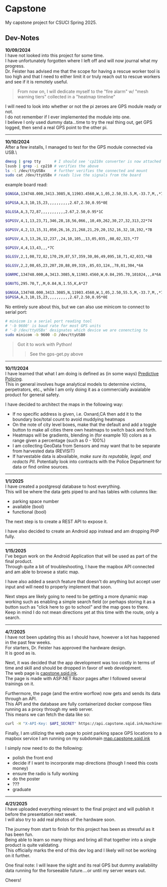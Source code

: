# Capstone
My capstone project for CSUCI Spring 2025.

## Dev-Notes
**10/09/2024**\
I have not looked into this project for some time.\
I have unfortunately forgotten where I left off and will now journal what my progress.\
Dr. Feister has advised me that the scope for having a rescue worker tool is too high and that I need to either limit it or truly reach out to rescue workers and see if it is remotely useful.
> From now on, I will dedicate myself to the "fire alarm" w/ "mesh warning tiers" collected in a "heatmap timeline"

I will need to look into whether or not the pi zeroes are GPS module ready or not.\
I do not remember if I ever implemented the module into one.\
I believe I only used dummy data...time to try the real thing out, get GPS logged, then send a real GPS point to the other pi.

---
**10/10/2024**\
After a few installs, I managed to test for the GPS module connected via USB.\
```Bash
dmesg | grep tty      # I should see 'cp210x converter is now attached to ttyUSBx'
lsusb | grep -i cp210 # verifies the above
ls -l /dev/ttyUSBx    # further verifies the connected and mount
sudo cat /dev/ttyUSBx # reads live the signals from the board
```
example board read:
```Bash
$GNGGA,134748.000,3413.3085,N,11903.4560,W,1,05,2.50,55.5,M,-33.7,M,,*76

$GPGSA,A,3,10,15,23,,,,,,,,,,2.67,2.50,0.95*0E

$GLGSA,A,3,72,87,,,,,,,,,,,2.67,2.50,0.95*1C

$GPGSV,4,1,13,23,71,346,28,18,56,066,,10,49,262,30,27,32,313,22*74

$GPGSV,4,2,13,15,31,050,26,16,21,268,21,29,20,152,16,32,18,192,*7B

$GPGSV,4,3,13,26,12,237,,24,10,105,,13,05,035,,08,02,323,*77

$GPGSV,4,4,13,43,,,*7C

$GLGSV,2,1,08,72,82,170,29,87,57,359,30,86,49,095,18,71,42,033,*6B

$GLGSV,2,2,08,65,23,207,20,88,09,319,,85,03,124,,78,01,304,*6A

$GNRMC,134748.000,A,3413.3085,N,11903.4560,W,0.84,295.70,101024,,,A*6A

$GNVTG,295.70,T,,M,0.84,N,1.55,K,A*27

$GNGGA,134748.000,3413.3085,N,11903.4560,W,1,05,2.50,55.5,M,-33.7,M,,*76
$GPGSA,A,3,10,15,23,,,,,,,,,,2.67,2.50,0.95*0E
```
No entirely sure about this, but we can also use minicom to connect to serial port:
```Bash
# minicom is a serial port reading tool
# '-b 9600' is baud rate for most GPS units
# '-D /dev/ttyUSBx' designates which device we are conencting to
sudo minicom -b 9600 -D /dev/ttyUSB0
```
> Got it to work with Python!
>> See the gps-get.py above

---
**10/11/2024**\
I have learned that what I am doing is defined as (in some ways) [Predictive Policing](https://en.wikipedia.org/wiki/Predictive_policing).\
This in general involves huge analytical models to determine victims, perpetrators, etc., while I am only doing it as a commercially avaialable product for general safety. 

I have decided to architect the maps in the following way:
  - If no specific address is given, i.e. Oxnard,CA then add it to the boundary box/total count to avoid muddying heatmaps
  - On the note of city level boxes, make that the default and add a toggle button to make all cities there own heatmaps to switch back and forth.
  - Heatmaps will be gradients, blending in (for example 10) colors as a range given a percentage (such as 0 - 100%)
  - I am collecting GeoData from Sensors and may want that to be separate from harvested data (REVISIT) 
  - If harvestable data is abvailable, *make sure its reputable, legal, and redacts PII*. Potentially look into contracts with the Police Department for data or find online sources.

---
**1/1/2025**\
I have created a postgresql database to host everything.\
This will be where the data gets piped to and has tables with columns like:
- parking space number
- available (bool)
- functional (bool)

The next step is to create a REST API to expose it.

I have also decided to create an Android app instead and am dropping PHP fully. 

---
**1/15/2025**\
I've begun work on the Android Application that will be used as part of the final product.\
Through quite a bit of troubleshooting, I have the mapbox API connected and am able to browse a static map.

I have also added a search feature that doesn't do anything but accept user input and will need to properly implement that soon.

Next steps are likely going to need to be getting a more dynamic map working such as enabling a simple search field (or perhaps storing it as a button such as "click here to go to school" and the map goes to there.\
Keep in mind I do not mean directions yet at this time with the route, only a search.

---
**4/7/2025**\
I have not been updating this as I should have, however a lot has happened in the past few weeks.\
For starters, Dr. Feister has approved the hardware design.\
It is good as is.

Next, it was decided that the app development was too costly in terms of time and skill and should be dropped in favor of web development.\
The web page is [capstone.sqid.ink](https://capstone.sqid.ink).\
The page is made with ASP.NET Razor pages after I followed several trainings on it.

Furthermore, the page (and the entire worflow) now gets and sends its data through an API.\
This API and the database are fully containerized docker compose files running as a proxy through my web server.\
This means we can fetch the data like so:
```Bash
curl -H "X-API-Key: $API_SECRET" https://api.capstone.sqid.ink/machines | jq
```

Finally, I am utilizing the web page to point parking space GPS locations to a mapbox service I am running on my subdomain [map.capstone.sqid.ink](https://map.capstone.sqid.ink/?lng=-119.0449353&lat=34.1608897)

I simply now need to do the following:
- polish the front end
- decide if I want to incorporate map directions (though I need this costs money)
- ensure the radio is fully working
- do the poster
- ???
- graduate

---
**4/21/2025**\
I have uploaded everything relevant to the final project and will publish it before the presentation next week.\
I will also try to add real photos of the hardware soon.

The journey from start to finish for this project has been as stressful as it has been fun.\
Being able to learn so many things and bring all that together into a single product is quite validating.\
This officially marks the end of this dev log and I likely will not be working on it further.

One final note: I will leave the sight and its real GPS but dummy availability data running for the forseeable future....or until my server wears out.

Cheers!

